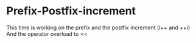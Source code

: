 # Prefix-Postfix-increment
This time is working on the prefix and the postfix increment (i++ and ++i)
And the operator overload to <<
